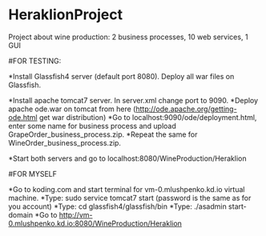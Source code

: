 HeraklionProject
================

Project about wine production: 2 business processes, 10 web services, 1 GUI

#FOR TESTING:

*Install Glassfish4 server (default port 8080). Deploy all war files on Glassfish.

*Install apache tomcat7 server. In server.xml change port to 9090. 
*Deploy apache ode.war on tomcat from here (http://ode.apache.org/getting-ode.html get war distribution)
*Go to localhost:9090/ode/deployment.html, enter some name for business process and upload GrapeOrder_business_process.zip.
*Repeat the same for WineOrder_business_process.zip.

*Start both servers and go to localhost:8080/WineProduction/Heraklion



#FOR MYSELF

*Go to koding.com and start terminal for vm-0.mlushpenko.kd.io virtual machine. 
*Type: sudo service tomcat7 start (password is the same as for you account)
*Type: cd glassfish4/glassfish/bin
*Type: ./asadmin start-domain
*Go to http://vm-0.mlushpenko.kd.io:8080/WineProduction/Heraklion
